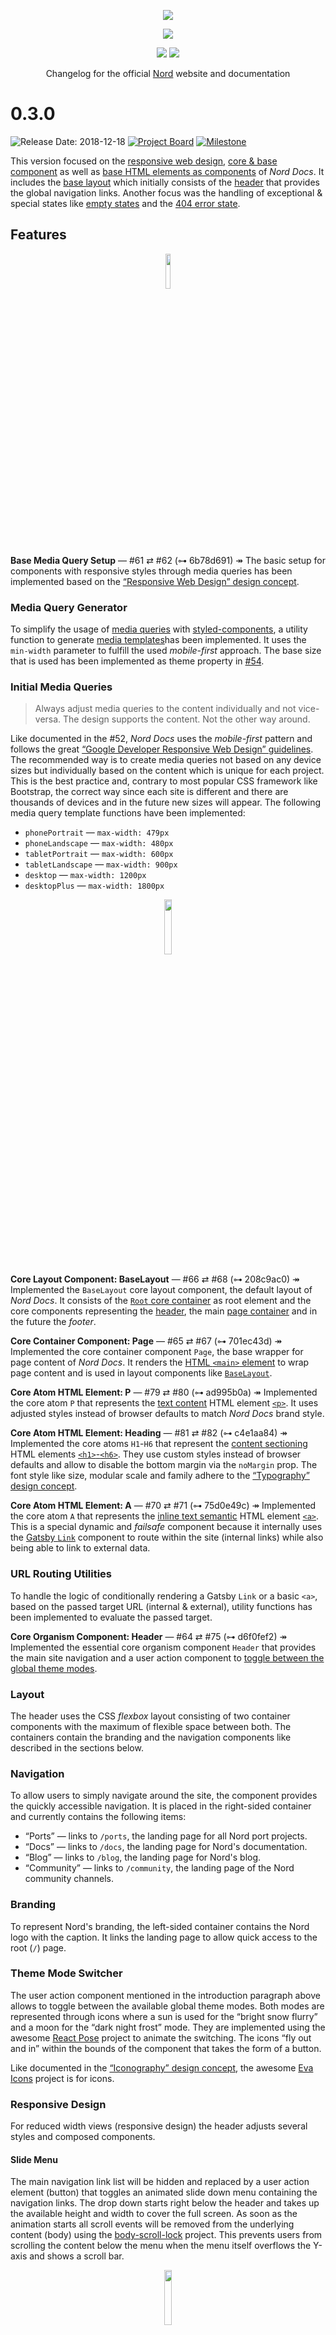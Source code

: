 <p align="center"><a href="https://develop.nordtheme.com"><img src="https://raw.githubusercontent.com/arcticicestudio/nord-docs/develop/assets/repository-hero.svg?sanitize=true"/></a></p>

<p align="center"><a href="https://github.com/arcticicestudio/nord-docs/releases/latest"><img src="https://img.shields.io/github/release/arcticicestudio/nord-docs.svg?style=flat-square&label=Release&logo=github&logoColor=eceff4&colorA=4c566a&colorB=88c0d0"/></a></p>

<p align="center"><a href="https://nordtheme.com"><img src="https://img.shields.io/badge/Deployment-production-88c0d0.svg?style=flat-square&logoColor=eceff4&colorA=4c566a&colorB=88c0d0&logo=netlify"/></a> <a href="https://develop.nordtheme.com"><img src="https://img.shields.io/badge/Deployment-development-88c0d0.svg?style=flat-square&logoColor=eceff4&colorA=4c566a&colorB=88c0d0&logo=netlify"/></a></p>

<p align="center">Changelog for the official <a href="https://github.com/arcticicestudio/nord" alt="Nord">Nord</a> website and documentation</p>

<!-- lint disable no-duplicate-headings -->

# 0.3.0

![Release Date: 2018-12-18](https://img.shields.io/badge/Release_Date-2018--12--18-88c0d0.svg?style=flat-square&colorA=4c566a) [![Project Board](https://img.shields.io/badge/Project_Board-0.3.0-88c0d0.svg?style=flat-square&colorA=4c566a&logo=github&logoColor=eceff4)](https://github.com/arcticicestudio/nord-docs/projects/5) [![Milestone](https://img.shields.io/badge/Milestone-0.3.0-88c0d0.svg?style=flat-square&colorA=4c566a&logo=github&logoColor=eceff4)](https://github.com/arcticicestudio/nord-docs/milestone/3)

This version focused on the [responsive web design][gh-52], [core & base component][gh-63] as well as [base HTML elements as components][gh-69] of _Nord Docs_. It includes the [base layout][gh-66] which initially consists of the [header][gh-64] that provides the global navigation links.
Another focus was the handling of exceptional & special states like [empty states][gh-78] and the [404 error state][gh-84].

## Features

<p align="center"><img src="https://user-images.githubusercontent.com/7836623/49325616-f1053900-f545-11e8-9725-0b8f5af8d1e2.png" width="12%" /></p>

**Base Media Query Setup** — #61 ⇄ #62 (⊶ 6b78d691)
↠ The basic setup for components with responsive styles through media queries has been implemented based on the [“Responsive Web Design” design concept][gh-52].

### Media Query Generator

To simplify the usage of [media queries][mdn-mq] with [styled-components][gh-51], a utility function to generate [media templates][stc-docs-mqt]has been implemented. It uses the `min-width` parameter to fulfill the used _mobile-first_ approach. The base size that is used has been implemented as theme property in [#54][gh-55-diff-r49].

### Initial Media Queries

> Always adjust media queries to the content individually and not vice-versa.
> The design supports the content. Not the other way around.

Like documented in the #52, _Nord Docs_ uses the _mobile-first_ pattern and follows the great [“Google Developer Responsive Web Design” guidelines][gdev-web-fund-rwd]. The recommended way is to create media queries not based on any device sizes but individually based on the content which is unique for each project. This is the best practice and, contrary to most popular CSS framework like Bootstrap, the correct way since each site is different and there are thousands of devices and in the future new sizes will appear.
The following media query template functions have been implemented:

- `phonePortrait` — `max-width: 479px`
- `phoneLandscape` — `max-width: 480px`
- `tabletPortrait` — `max-width: 600px`
- `tabletLandscape` — `max-width: 900px`
- `desktop` — `max-width: 1200px`
- `desktopPlus` — `max-width: 1800px`

<p align="center"><img src="https://user-images.githubusercontent.com/7836623/48676311-39475300-eb65-11e8-9654-16c24c1c9a94.png" width="15%"/></p>

**Core Layout Component: BaseLayout** — #66 ⇄ #68 (⊶ 208c9ac0)
↠ Implemented the `BaseLayout` core layout component, the default layout of _Nord Docs_. It consists of the [`Root` core container][gh-36] as root element and the core components representing the [header][gh-64], the main [page container][gh-65] and in the future the _footer_.

**Core Container Component: Page** — #65 ⇄ #67 (⊶ 701ec43d)
↠ Implemented the core container component `Page`, the base wrapper for page content of _Nord Docs_. It renders the [HTML `<main>` element][mdn-html-el-main] to wrap page content and is used in layout components like [`BaseLayout`][gh-66].

**Core Atom HTML Element: P** — #79 ⇄ #80 (⊶ ad995b0a)
↠ Implemented the core atom `P` that represents the [text content][mdn-html-el-tc] HTML element [`<p>`][mdn-html-el-p]. It uses adjusted styles instead of browser defaults to match _Nord Docs_ brand style.

**Core Atom HTML Element: Heading** — #81 ⇄ #82 (⊶ c4e1aa84)
↠ Implemented the core atoms `H1`-`H6` that represent the [content sectioning][mdn-html-el-cs] HTML elements [`<h1>`-`<h6>`][mdn-html-el-h]. They use custom styles instead of browser defaults and allow to disable the bottom margin via the `noMargin` prop. The font style like size, modular scale and family adhere to the [“Typography” design concept][gh-2].

**Core Atom HTML Element: A** — #70 ⇄ #71 (⊶ 75d0e49c)
↠ Implemented the core atom `A` that represents the [inline text semantic][mdn-html-el-inl-txt-sem] HTML element [`<a>`][mdn-html-el-a]. This is a special dynamic and _failsafe_ component because it internally uses the [Gatsby `Link`][gatsby-docs-link] component to route within the site (internal links) while also being able to link to external data.

### URL Routing Utilities

To handle the logic of conditionally rendering a Gatsby `Link` or a basic `<a>`, based on the passed target URL (internal & external), utility functions has been implemented to evaluate the passed target.

**Core Organism Component: Header** — #64 ⇄ #75 (⊶ d6f0fef2)
↠ Implemented the essential core organism component `Header` that provides the main site navigation and a user action component to [toggle between the global theme modes][gh-57].

### Layout

The header uses the CSS _flexbox_ layout consisting of two container components with the maximum of flexible space between both. The containers contain the branding and the navigation components like described in the sections below.

### Navigation

To allow users to simply navigate around the site, the component provides the quickly accessible navigation. It is placed in the right-sided container and currently contains the following items:

- “Ports” — links to `/ports`, the landing page for all Nord port projects.
- “Docs” — links to `/docs`, the landing page for Nord's documentation.
- “Blog” — links to `/blog`, the landing page for Nord's blog.
- “Community” — links to `/community`, the landing page of the Nord community channels.

### Branding

To represent Nord's branding, the left-sided container contains the Nord logo with the caption. It links the landing page to allow quick access to the root (`/`) page.

### Theme Mode Switcher

The user action component mentioned in the introduction paragraph above allows to toggle between the available global theme modes. Both modes are represented through icons where a sun is used for the “bright snow flurry” and a moon for the “dark night frost” mode. They are implemented using the awesome [React Pose][react-pose] project to animate the switching. The icons “fly out and in” within the bounds of the component that takes the form of a button.

Like documented in the [“Iconography” design concept][gh-74], the awesome [Eva Icons][eva-icons] project is for icons.

### Responsive Design

For reduced width views (responsive design) the header adjusts several styles and composed components.

#### Slide Menu

The main navigation link list will be hidden and replaced by a user action element (button) that toggles an animated slide down menu containing the navigation links. The drop down starts right below the header and takes up the available height and width to cover the full screen. As soon as the animation starts all scroll events will be removed from the underlying content (body) using the [body-scroll-lock][gh-bsl] project. This prevents users from scrolling the content below the menu when the menu itself overflows the Y-axis and shows a scroll bar.

<p align="center"><img src="https://user-images.githubusercontent.com/7836623/49829535-fc026980-fd8e-11e8-9cba-d5d6e8149c10.png" width="15%"/></p>

### Behavior

To allow quick access while also being inconspicuous, the component is _sticky_ at the top of the site, but collapses as soon as the user scrolls down and only switches back into expanded mode when at top of the site.
In expanded mode, the height of the header is larger and the caption of the logo is visible. As soon as switching into collapsed mode the height decreases and the logo caption fades out with a smooth transition animation.

To achieve the resizing animation based on the scroll position the [subscribe-ui-event][gh-sue] project is used to listen to scroll events. It provides throttling by default, only calls `document.body.scrollTop` and `window.innerWidth` once and uses `requestAnimationFrame` for a better performance.

**Empty State Component** — #78 ⇄ #83 (⊶ 2079c056)
↠ Implemented the `EmptyState` molecule component to represent an [empty state][md-com-es]. It consists an vector illustration, a headline and the corresponding subline.

<p align="center"><img src="https://user-images.githubusercontent.com/7836623/50157534-f696a900-02d1-11e9-9d04-80a813da9e6c.png" width="12%"/></p>

<p align="center"><img src="https://user-images.githubusercontent.com/7836623/50157551-0615f200-02d2-11e9-898f-611ebd20621e.png" width="12%"/></p>

There are initially 3 different illustrations available that can be selected through the `illustrationVariant` prop. The headline informs the user about the purpose of the illustration and the reason why it is currently shown while the subline can include additional information and helpful instructions.

The empty state component has been placed within a base HTML component that represents a [`<section>`][mdn-html-el-sec] with multiple base style variants and is now initially used by the new base page components for the [header navigation links][gh-64].

**404 Page Components** — #84 ⇄ #85 (⊶ a39649fa)
↠ Implemented the [404][wiki-404] page and illustration components to handle requested but non-existing routes and resources.

<p align="center"><img src="https://user-images.githubusercontent.com/7836623/50157486-d23acc80-02d1-11e9-9ed9-628174d012c9.png" width="15%"/></p>

It aligns with _Nord Docs_ brand and can use a humorous image and tagline that conveys the purpose of the screen, without appearing actionable.
Also see the [great Gatsby documentation about 404 pages][gatsby-docs-404] for more details.

<p align="center"><img src="https://user-images.githubusercontent.com/7836623/49604267-bceaa780-f98d-11e8-932a-05ee4b952a83.png" width="15%" /></p>

**SVGR Integration** — #72 ⇄ #73 (⊶ 39c13041)
↠ Integrated [SVGR][], a transformer for SVG into ready to use React components. It is part of [create-react-app][cra] and makes SVG integration into React projects easy.

All configurations are placed in the `svgr.config.js` file instead of passing them to the corresponding Gatsby plugin for the Webpack loader that is described in the section below.

### Webpack Loader

To directly import SVG's as React component the [@svgr/webpack][gh-svgr-wpl] package is used to simply integrate SVGR as Webpack plugin. It has been added through [gatsby-plugin-svgr][npm-gp-svgr] which adjusts the required Webpack configurations by adding the loader and removing the default `.svg` file loader/handler.

<p align="center"><img src="https://user-images.githubusercontent.com/7836623/48661206-c0fe6600-ea6e-11e8-8142-4c65c82b9927.png" /></p>
<p align="center"><img src="https://user-images.githubusercontent.com/7836623/48837384-7ab64900-ed85-11e8-829c-3fd6efe86c60.png" width="15%"/></p>

**Jest utilities for Styled Components** — #76 ⇄ #77 (⊶ 47010b8c)
↠ Integrated [jest-styled-components][gh-jsc], a set of utilities for testing [Styled Components][styled-components] with [Jest][] that improves the snapshot testing experience and provides a brand new matcher to make expectations on the style rules.
Instead of storing the generated class names in snapshots it allows to track the actual CSS rules and attributes for **better comparison what changed** and **if the change is even really related to the affected component**.

This is the officially [recommended library to use Jest with styled-components][stc-docs-tooling-jest].

```js
const Button = styled.button`
  color: red;
`;
```

```js
exports[`snapshot`] = `
<button
  className="sc-bdVaJa rOCEJ"
/>
`;
```

**Before**

```diff
- Snapshot
+ Received

 <button
-  className="sc-bdVaJa rOCEJ"
+  className="sc-bdVaJa hUzqNt"
 />
```

**After**

```diff
- Snapshot
+ Received

+.c0 {
+  color: green;
+}
+
 <button
-  className="sc-bdVaJa rOCEJ"
+  className="c0"
 />
```

The package has been added in the setup file defined in Jest's `setupTestFrameworkScriptFile` field (#39) to enable all included features.

### Custom Style Matcher

The [custom `toHaveStyleRule` matcher][gh-jsc-matcher] is useful to test if a given rule is applied to a component. It is added to the extended global `except` object when the main package file is being imported.

# 0.2.0

![Release Date: 2018-12-04](https://img.shields.io/badge/Release_Date-2018--12--04-88c0d0.svg?style=flat-square&colorA=4c566a) [![Project Board](https://img.shields.io/badge/Project_Board-0.2.0-88c0d0.svg?style=flat-square&colorA=4c566a&logo=github&logoColor=eceff4)](https://github.com/arcticicestudio/nord-docs/projects/4) [![Milestone](https://img.shields.io/badge/Milestone-0.2.0-88c0d0.svg?style=flat-square&colorA=4c566a&logo=github&logoColor=eceff4)](https://github.com/arcticicestudio/nord-docs/milestone/2)

This version focused on the [typography][gh-2], the [brand design & styling][gh-51] and _theme modes_ of _Nord Docs_. It includes the globally used [typefaces][gh-54], a React context [provider and consumer component for the available theme modes][gh-57] as well as some initial [global base styles][gh-59].

## Features

<p align="center"><img src="https://user-images.githubusercontent.com/7836623/48346100-5e762600-e67a-11e8-8f9d-86a633c69043.png" width="60%" /></p>

**Typefaces** — #54 ⇄ #55 (⊶ 81a5b238)
↠ Integrated globally available open source typefaces like documented in the [“Typograhpy” design concept][gh-2] and implemented the `typography` module to define style properties and configurations. The font size and units are based on the used [modular scale][modularscale-majorsecond] documented in #2.

[Rubik][gf-rubik] — the main stylistic and visualization sans-serif font installed through through the [typeface-rubik][npm-typeface-rubik] package.

<p align="center"><img src="https://user-images.githubusercontent.com/7836623/49332499-28a7cb80-f5ae-11e8-976f-8dc2bbabaf94.png" width="60%"/></p>

[Inter UI][inter-ui] — the sans-serif font for documentations as well as technical and factual content. It is installed through the [inter-ui][npm-inter-ui] package. Note that the font is currently not available through [Google Fonts][gf] yet, but might be added in the future very soon due to its large popularity and perfect implementation.

<p align="center"><img src="https://user-images.githubusercontent.com/7836623/49332633-e9c74500-f5b0-11e8-9690-2f473df739ba.png" width="60%"/></p>

<p align="center"><img src="https://user-images.githubusercontent.com/7836623/49332647-298e2c80-f5b1-11e8-8ba1-bbcc0f72c50d.png" width="60%"/> <img src="hhttps://user-images.githubusercontent.com/7836623/49332648-298e2c80-f5b1-11e8-8c75-29cf754d481e.png" width="60%"/> <img src="https://user-images.githubusercontent.com/7836623/49332649-298e2c80-f5b1-11e8-9fc8-a880fa0c78e1.png" width="60%"/></p>

[Source Code Pro][gf-source-code-pro] — the main monospace font for all code elements installed through the [typeface-source-code-pro][npm-typeface-source-code-pro] package.

<p align="center"><img src="https://user-images.githubusercontent.com/7836623/49332718-93f39c80-f5b2-11e8-8be6-13755cb333eb.png" width="40%"/></p>

<p align="center"><img src="https://user-images.githubusercontent.com/7836623/49332737-ce5d3980-f5b2-11e8-95bb-5b32855f8322.png" width="60%"/></p>

**Base Style & Theme Setup** — #53 ⇄ #56 (⊶ 85498ca0)
↠ Implemented the basic style & theme setup like documented in the [“Brand Design & Styling” design concept][gh-51] using the CSS-in-JS library [styled-components][] for component representations. To use uniform global theme definitions and to simplify CSS styling, the [styled-theming][gh-styled-theming] and [polished][] libraries are also integrated next to some useful and required specific Babel & Gatsby plugins.

##### Default Browser Style Normalization

Integrated the great project [modern-normalize][gh-modern-normalize] that normalizes the default styles of browsers for a consistent appearance across different modern browsers. For the best usage with _styled-components_ the [npm-styled-modern-normalize][npm-styled-modern-normalize] project is used. It exports the styles via the `css` API and has been added to the created global styles component mentioned below.

##### CSS Tools

To simplify the CSS styling, the [polished][] package is used that provides a lightweight toolset for writing styles in JavaScript (CSS-in-JS).

##### CSS Base Styles

Global and normalization CSS styles have been implemented using _styled-components_ `css` API. They extend _modern-normalize_ and define, next to the browser normalization, styles of the available global themes like documented in the sections below.

In order to use fonts in _Nord Docs_ style & themes (implemented in #54) the basic properties and values have been added and integrated into this CSS base styles.

<p align="center"><img src="https://user-images.githubusercontent.com/7836623/48661206-c0fe6600-ea6e-11e8-8142-4c65c82b9927.png" /></p>

##### Global Styles

To inject global styles, _styled-components_ v4 [`createGlobalStyle`][stc-docs-api-cgs] API is used to create a `<GlobalStyle>` component to inject various styles globally.

##### Global Themes

To [provide the global theme][stc-docs-theming], the [`ThemeProvider`][stc-docs-api-thp] component has been added to the _Nord Docs_ [`Root` core container component][gh-36]. The global theme is now passed to the provider.

##### Simplified Theme Usage

To simplify the usage of _styled-theming's_ [`theme()`][gh-stth-api-th] and `theme.variants()` API functions, two utility functions have been implemented:

- `themeMode(modeStyles : object)` — Shorthand function for the `theme` API to define styles based on the global theme mode(s).
- `themedModeVariant(modeStyles : object, variantPropName : string)` — Shorthand function for the `theme.variants` API to define variant styles based on the global theme mode(s).

##### Available Themes

Initially _Nord Docs_ will be build with the “bright snow flurry” and “dark night frost” _theme modes_. The names have been implemented as constants with values `BRIGHT_SNOW_FLURRY` and `DARK_NIGHT_FROST` that are used with the utility functions mentioned above to define the styles of a component for each available global theme.

##### Plugins

[_styled-components_ great Babel plugin][stc-docs-tool-babel] adds support for server-side rendering, minification of styles, and a nicer debugging experience. It has been integrated via the [corresponding Gatsby's plugin][npm-gatsby-plugin-styled-components].

##### Nord Colors

Since the main [JavaScript implementation of Nord][gh-nord-36] is currently not completed and released yet, the colors and palettes have been provided "manually" via the `nord` and `palettes` modules. As soon as the implementation has been done they will be replaced through imports from the official package.

##### Motion

Some basic configurations for motion related styles like animations have been implemented, inspired by [Material Designs][md] great documentation and guide about [motion speed][md-motion-speed]. This includes values for speed like transition durations for the global theme modes. It'll be used to set the CSS transition for the base background and font color within the `globals` CSS style module.

<p align="center"><img src="https://user-images.githubusercontent.com/7836623/49328407-a4832300-f570-11e8-8613-21c78267b558.png" width="20%" /></p>

**Theme Mode Context** — #57 ⇄ #58 (⊶ 86edb920)
↠ Implemented a [`React.Context` provider and consumer][react-docs-context] for the global theme modes. It provides the name of the currently active theme and a function to toggle through available themes.

##### Context Provider & Consumer

Both the context consumer and provider components have been implemented in the [`Root` core container component][gh-36]. The consumer is exported and can then be imported in any component to consume the provided values.

The `Root` component has beene changed from a SFC to a class component to store the currently active state and handle the theme mode toggle logic through a function. It migrated the currently used simple [styled-component theme][stc-docs-theming] (provided through the `<ThemeProvider` component) to the [styled-theming theme][gh-styled-theming] that provides the initially implemented theme (#53).

##### Session Storage

To persist the current active theme mode when changing the route (which unmounts the `Root` component and therefore resets the state), the value is written to the browser's [session storage][mdn-ss]. The storage type has been preferred over the [local storage][mdn-ls] since this would persist the active theme mode even when the user closes the tab, but the desired behavior is to optimize the site for the “bright snow flurry” aura theme mode that is set as default theme.

To simplify the read- and write handling as well as prevent possible errors due to wrong storage keys, two utility functions have also been implemented:

- `readSessionCache(key : string)` — Reads the value of the given key from the session storage (if available).
- `writeSessionCache(key : string, value : any)` — Writes the given key-value pair to the session storage (if available).

**Theme Global Base Styles** — #59 ⇄ #60 (⊶ 2c545da1)
↠ Implemented some basic theme styles like font and background colors. They are initially used in the global theme styles implemented in #53. This includes a transition for both attributes (`background-color` and `color`) to ensure a smooth theme mode transition.

# 0.1.0

![Release Date: 2018-11-29](https://img.shields.io/badge/Release_Date-2018--11--29-88c0d0.svg?style=flat-square&colorA=4c566a) [![Project Board](https://img.shields.io/badge/Project_Board-0.1.0-88c0d0.svg?style=flat-square&colorA=4c566a&logo=github&logoColor=eceff4)](https://github.com/arcticicestudio/nord-docs/projects/3) [![Milestone](https://img.shields.io/badge/Milestone-0.1.0-88c0d0.svg?style=flat-square&colorA=4c566a&logo=github&logoColor=eceff4)](https://github.com/arcticicestudio/nord-docs/milestone/1)

This is the initial release version of _Nord Docs_.
It represents the basic project setup, structure and development workflow with an deployable state. There are many initial implementations and configurations for the documented design concepts. They are covered in the following sections of this version changelog to introduce used technologies and explain why several decisions have been made.

To get an overview of the general project plan, read the [“Design Concept & Initial Launch Plan”][gh-1] documentation which describes the project's justification, it's goals, the architecture, the tech stack and the “UI Design & Branding“ concept.

## Features

### Basic Project Setup

<p align="center"><img src="https://upload.wikimedia.org/wikipedia/commons/d/db/Npm-logo.svg?sanitize=true" width="100" /></p>

**NPM configuration file** — #4 (⊶ f4df27cb)
↠ Added the [NPM `.npmrc` file][npm-docs-rc] to ensure specific configurations are set project-wide for all core team members and contributors. This includes the usage of the [lockfile][npm-docs-lock] and exact (dev)dependency package versions.

<p align="center"><img src="https://upload.wikimedia.org/wikipedia/commons/e/e0/Git-logo.svg" width="100" /></p>

**Git mail mapping** — #9 (⊶ e5629109)
↠ Added a Git [mailmap][git-docs-mailmap] file to link to in documentations and allow contributors to send mails regarding security issues. This prevents unnecessary overhead of updating all documents when new core team and members and contributors are added and additionally adds the main functionality of the file: Mapping commits when someone uses a different email address.

<p align="center"><img src="https://editorconfig.org/logo.png" width="100" /></p>

**EditorConfig** — #11 (⊶ 4fa30ce4)
↠ Added the [EditorConfig][] file to define and maintain consistent coding styles between different editors and IDEs.

<p align="center"><img src="https://user-images.githubusercontent.com/7836623/49230107-35ca8c00-f3ef-11e8-9e83-6f4e5f1fcbfe.png" width="100" /></p>

**GitHub code owners** — #7 (⊶ 05ded0c2)
↠ Adapted to GitHub's [code owners][gh-blog-intro-code-owners] feature to define matching pattern for project paths to automatically add all required reviewers of the core team and contributors to new PRs. Read the [GitHub Help article][gh-help-code-owners] for more details.

![](https://user-images.githubusercontent.com/2513/27803645-87c9a9c8-5ff8-11e7-91d7-2fa0718e6871.png)

![](https://user-images.githubusercontent.com/2513/27803663-a4bb073e-5ff8-11e7-9c45-2c3cbdc999cd.png)

![](https://user-images.githubusercontent.com/2513/27803610-544ba222-5ff8-11e7-9313-e4062315fb0c.png)

<p align="center"><img src="https://opensource.guide/assets/images/illos/beginners.svg?sanitize=true" width="200" /></p>

**GitHub Open Source community standards** — #8 ⇄ #12 (⊶ 262f731e)
↠ Inspired _Nord Docs_ project philosophy using GitHub's features for [recommended community standards][gh-blog-intro-comm-tools]. It adheres to the great [Open Source Guides][ossg] and adapted to the recommendations to complete the projects [community profile][gh-community-profile].

<p align="center"><img src="https://opensource.guide/assets/images/illos/coc.svg?sanitize=true" width="200" /></p>

To facilitate a healthy and constructive community behavior, _Nord Docs_ also introduced and enforces a [code of conduct][gh-help-coc].
Read the [GitHub Help article][gh-help-coc] for more details about the provided integrations.

The added [contribution guidelines][gh-blog-intro-contrib-gl] help to build a community that [encourages people to use, contribute to][ossg-contrib], and evangelize the project.

<p align="center"><img src="https://opensource.guide/assets/images/illos/contribute.svg?sanitize=true" width="200" /></p>

It includes sections about

- how to get started
- bug reports
- enhancement suggestions
- pull requests
- style guides
  - [JavaScript Style Guide][gh-styleguide-js]
  - [Markdown Style Guide][gh-styleguide-md]
  - [Git Style Guide][gh-styleguide-git]
- credits

Read the [GitHub introduction blog post][gh-blog-intro-contrib-gl] and the [GitHub Help article][gh-help-contrib-gl] for more details about the provided integrations.

**GitHub issue and pull request templates** — #10 ⇄ #13 (⊶ c3c7b8af)
↠ Integrated GitHub's feature to define [multiple issue templates][gh-blog-multi-issue-templ] while the [initial template file][gh-blog-intro-issue-templ] is used as a fallback/generic template to link to the specific ones.

<p align="center"><img src="https://user-images.githubusercontent.com/7321362/35420642-8e5271e2-01f3-11e8-8109-0d21ddb89011.png" width="80%" /></p>

<p align="center"><img src="https://blog.github.com/assets/img/2018-04-30-issue-templates/new-issue-page-with-multiple-templates.png" width="80%" /></p>

Read the [GitHub Help article][gh-help-issue-templ] for more details about issue and pull request templates. Also check out how to manually create [issue templates][gh-help-pr-templ], a [pull request template][gh-help-issue-templ-repo]. and the guide on [how to create the (deprecated) fallback/generic issue template][gh-help-issue-templ-depr].

<p align="center"><img src="https://raw.githubusercontent.com/remarkjs/remark-lint/02295bc/logo.svg?sanitize=true" width="100" /></p>

**Introducing _remark-lint_** — #14 ⇄ #19 (⊶ 1d2959ca)
↠ Integrated [remark-lint][gh-remark-lint], a linter built on [remark][], the powerful Markdown processor powered by plugins such as remark-lint.
It is used through [remark-cli][npm-remark-cli] with [remark-preset-lint-arcticicestudio][gh-remark-preset-lint-arcticicestudio], the custom preset that implements the [Arctic ice Studio Markdown Style Guide][styleguide-markdown].

To lint all Markdown sources within the project the `lint:md` NPM script has been added which will be picked up by the main `lint` script.

<p align="center"><img src="https://user-images.githubusercontent.com/7836623/48658871-4707b600-ea49-11e8-8a08-39e1a318c442.png" width="400" /></p>

**Introducing _ESLint_** — #15 ⇄ #20 (⊶ d4bd7833)
↠ Integrated [ESLint][], the pluggable and de-facto standard linting utility for JavaScript using the configuration preset [eslint-config-arcticicestudio][gh-eslint-config-arcticicestudio] which implements the [Arctic Ice Studio JavaScript Style][styleguide-javascript].
Read #15 for more details about the configuration and setup as well as included plugins.

To lint all JavaScript sources within the project the `lint:js` NPM script has been added which will be picked up by the main `lint` script. The second script `format:js` allows to make use of ESLint's great [auto-fixing][eslint-docs-auto-fix] feature.

<p align="center"><img src="https://user-images.githubusercontent.com/7836623/48644231-4556d780-e9e2-11e8-862e-e8ce630fd0ba.png" width="100" /></p>

**Introducing _Prettier_** — #16 ⇄ #21 (⊶ 39af1daf)
↠ Integrated [Prettier][], the opinionated code formatter with support for many languages and integrations with most editors. It ensures that all outputted code conforms to a consistent style and provides the best and recommended style configurations of-out-the-box™.
Read #16 for more details about the configuration and setup as well as included plugins.

To format all compatible sources within the project the `format:pretty` NPM script has been added which will be picked up by the main `format` script.

<p align="center"><img src="https://user-images.githubusercontent.com/7836623/48658851-01e38400-ea49-11e8-911e-d859eefe6dd5.png" width="100" /></p>

**Introducing _lint-staged_** — #17 ⇄ #22 (⊶ 6ab10911)
↠ Integrated [lint-staged][gh-lint-staged] to run linters against staged Git files and prevent adding code that violates any style guide into the code base.

Read #17 for more details about the configuration and setup.

<p align="center"><img src="https://user-images.githubusercontent.com/7836623/48658801-30ad2a80-ea48-11e8-9323-16bb0b25002b.png" width="100" /></p>

**Introducing _Husky_** — #18 ⇄ #23 (⊶ 16e90c34)
↠ Integrated [Husky][gh-husky], the tool that make Git hooks easy and can prevent bad Git commits, pushes and more _woof_!

Read #18 for more details about the configuration and setup.

**Project repository README** — #49 (⊶ f8561505)
↠ Wrote the project's repository README that initially contains the hero and various badges provided by the great [shields.io][] project. Further documentations about the design concept, architecture and technologies as well as guides for contributions to develop, run and maintain the project will be documented within the docs itself. Minimal instructions might be added later on within a “Getting Started” / “Quick Start” section.

<p align="center"><img src="https://user-images.githubusercontent.com/7836623/48669288-c5c02a00-eb01-11e8-8dc9-00142b4abce1.png" width="200" /></p>

### Design Concept: JAMstack

The following sections include details about implemented requirements for the three key criteria of the [“JAMstack” design concept][gh-24].

<p align="center"><img src="https://user-images.githubusercontent.com/74381/34074079-93ac0420-e25c-11e7-9c0a-642986b2aa58.png" width="200"/></p>

The [“Gatsby” design concept][gh-25] defines process steps and aspects for the static site generator that is used to build _Nord Docs_ like the Gatsby core configuration, Gatsby API implementations, required Gatsby plugins, custom configurations for [Babel][] and [Webpack][] and many more.

**Gatsby initial configuration** — #27 ⇄ #28 (⊶ 3cda2621)
↠ Initially implemented the [core configuration of Gatsby][gatsby-docs-config] through the `gatsby-config.js` file. It defines project-wide site metadata that can be used through the GraphQL API and configures all used plugins.

Read #27 for more details about the configuration and setup as well as included plugins. There have also been some tickets for bug fixe

<p align="center"><img src="https://user-images.githubusercontent.com/7836623/48694124-c3ca9980-ebdb-11e8-9cc3-1379d9ed4a20.png" width="100"/></p>

**Babel configuration** — #29 ⇄ #30 (⊶ b288befb)
↠ Implemented the configuration for [Babel][] even when Gatsby comes with an already optimized setup to create SSR “static” websites and apps, but there are also use cases that require to modify and extend this configuration to e.g. add a new Babel [plugin for the latest syntax feature/proposal][babel-docs-plug] support.

Read #29 for more details about the configuration and setup as well as included plugins.

<p align="center"><img src="https://user-images.githubusercontent.com/7836623/48711809-761a5500-ec0c-11e8-8ba7-dc4acbd5d64c.png" width="100"/></p>

**Webpack configuration** — #31 ⇄ #32 (⊶ 7734d052)
↠ Implemented the configuration for [Webpack][] to add useful production bundle plugins and development workflow optimizations by using Gatsby's [Node API][gatsby-docs-api-node].

Read #31 for more details about the configuration and setup as well as included plugins.

<p align="center"><img src="https://user-images.githubusercontent.com/7836623/48669377-c0fc7580-eb03-11e8-82e8-4853fb0ed52c.png" width="100" /></p>

**Introduce React** — #33 (⊶ 24aecae9)
↠ Initially added [React's][react] currently latest stable [version 16.6.3][npm-react-v16.6.3]. Since Gatsby v2, [React][npm-react] and [React DOM][npm-react-dom] are a peer dependencies which allows users to freely choose the version they'd like to use.

**Introduce React “prop-types”** — #35 (⊶ 4fe54731)
↠ To support type validation and checking, _Nord Docs_ initially uses [React prop types][react-docs-typecheck-pt] through the [prop-types][npm-prop-types] package. This technique is sufficient for the beginning of the project and might be revised and refactored later on by migrating to [TypeScript][] or integrating [Flow][].

<p align="center"><img src="https://user-images.githubusercontent.com/7836623/48676311-39475300-eb65-11e8-9654-16c24c1c9a94.png" width="100"/></p>

### Design Concept: Component & Project Structure

The following sections include details about implemented requirements for the [“Component & Project Structure” design concept][gh-26].

**Implemented the `Root` core container component (data provider)** — #36 ⇄ #37 (⊶ 0465f375)
↠ The `Root` core container is the first and one of the important main data provider React components of this project. It represents the base element and entry point that wraps the all custom application components and serves as a data provider later on. Some of the tasks in the future will be to

- provide context _props_ and functions for the global [styled-components][] theme through the [`ThemeProvider`][stc-docs-thprov] component
- inject global styles through _styled-components_ [`createglobalstyle`][stc-docs-globstyle] function including typography (#2) related data like application-wide used fonts
- possibly data stores for state management libraries like [MobX][]

This initial implementation only renders a `React.Fragment`.

<p align="center"><img src="https://user-images.githubusercontent.com/7836623/48822935-24ceaa80-ed5f-11e8-8328-eec53dfc68f9.png" width="100"/></p>

### Design Concept: Testing

The following sections include details about implemented requirements for the [“Testing” design concept][gh-38].

**Set up the basic testing setup** — #39 ⇄ #42 (⊶ 7a4d356c)
↠ To start writing tests the basic testing environment has been set up. This includes the [Gatsby specific configurations][gatsby-docs-testing], the base setup for [Jest][] as well as the fantastic [react-testing-library][gh-rtl] and [just-dom's custom matchers][gh-jest-dom-matcher].

Read #39 for more details about the configuration and setup as well as included plugins.

<p align="center"><img src="https://user-images.githubusercontent.com/7836623/48966346-26eb7000-efd0-11e8-818b-80035dd538ca.png" width="100"/></p>

### Design Concept: Continuous Integration & Testing

The following sections include details about implemented requirements of the workflow for the [“Continuous Integration & Testing” design concept][gh-43].

**Basic continuous integration & testing setup** — #44 ⇄ #45 (⊶ 2d0000e3)
↠ To ensure a great project quality, the stable and proven continuous integration & testing providers [Circle CI][circleci] and [Codecov][] have been set up to automate the CI process pipelines and provide code coverage reports.

Read #44 for more details about the configuration and setup as well as available automated pipelines.

<p align="center"><img src="https://user-images.githubusercontent.com/7836623/48661237-35d1a000-ea6f-11e8-8e16-f48948969be6.png" width="100" /></p>

### Design Concept: Hosting & Continuous Deployment

The following sections include details about implemented requirements of the workflow for the [“Hosting & Continuous Deployment” design concept][gh-46].

**Basic [Netlify][] configuration** — #48 (⊶ f03dc824)
↠ Implemented [Netlify's configuration file][netlify-docs-toml-ref] to define the `command` and `publish` path for production builds.

Read #48 and the design concept for more details about the configuration and setup as well as automated deployment pipelines.

## Bug Fixes

**Added missing “React Helmet” dependency** — #34 (⊶ b63bab36)
↠ Implemented the configuration for [Babel][] even when Gatsby comes with an already optimized setup to create SSR “static” websites and apps, but there are also use cases that require to modify and extend this configuration to e.g. add a new Babel [plugin for the latest syntax feature/proposal][babel-docs-plug] support.

During the initial implementation of Gatsby (#27) the [gatsby-plugin-react-helmet][npm-gatsby-plugin-react-helmet] has been added, but the required [react-helmet][npm-react-helmet] main package was accidentally forgotten to be added too.

**Fix invalid Webpack resolve alias for `pages`** — #40 (⊶ d2e72e39)
↠ Fixed the [Webpack resolve alias][webpack-docs-resv-alias] `pages` for Gatsby pages that was configured to the invalid `src/components/pages` path instead of the correct `src/pages` path.

**Fixed overridden ESLint `import/no-extraneous-dependencies` rule** — #41 (⊶ 7eccff4b)
↠ The [import/no-extraneous-dependencies][eslint-r-import/no-extraneous-dependencies] rule allows to define a array of glob pattern that are allowed to define import `devDependencies`. In #15 the rule was overridden to include the project specific path `**/.gatsby/**` which whitelists all Gatsby specific scripts. Unfortunately this removed all glob pattern defined in the used [eslint-config-arcticicestudio][npm-eslint-config-arcticicestudio] (rule is defined in the `-base` package) resulting in errors in other projects paths like tests.
It has been fixed by importing the paths defined in the preset from the [eslint-config-arcticicestudio-base][npm-eslint-config-arcticicestudio-base] package and merge it with the additional `**/.gatsby/**` path.

## Tasks

<p align="center"><img src="https://upload.wikimedia.org/wikipedia/commons/d/db/Npm-logo.svg?sanitize=true" width="100" /></p>

**NPM package initialization** — #3 (⊶ ff99b861)
↠ Initialized the [NPM `package.json` file][npm-docs-pkg] that contains the project's metadata and dependency definitions.

**Dependency update including security incident** — #47 (⊶ 43204f06)
↠ Performed the first regular batch update for outdated dependencies that includes an important update since it for the hijacked package [event-stream][npm-event-stream] that [includes malicious code which has been revealed yesterday][snyk-blog-malicious-event-stream]. _Nord Docs_ was affected passively because the package was a traverse dependency of the used package [npm-run-all][npm-npm-run-all]. The maintainer has reacted quickly and released the fix version [4.1.5][gh-npm-run-all-rln-4.1.5].

Note that packages marked with an double exclamation mark `‼` have been affected by the security incident!

###### Production Dependencies

- gatsby `2.0.50` ➔ `2.0.55`
- gatsby-source-filesystem `2.0.8` ➔ `2.0.9`

###### Development Dependencies

- husky `1.1.4` ➔ `1.2.0`
- lint-staged `8.0.5` ➔ `8.1.0`
- ‼ npm-run-all `4.1.3` ➔ `4.1.50`

<p align="center"><img src="https://opensource.org/files/osi_symbol.png" width="100" /></p>

**MIT license** — #5 (⊶ a6b4e4e1)
↠ Added the `LICENSE.md` file for the [MIT license][mit-lic].

<p align="center"><img src="https://upload.wikimedia.org/wikipedia/commons/e/e0/Git-logo.svg" width="100" /></p>

**Git ignore and attribute pattern** — #6 (⊶ 6b265454)
↠ Added the [`.gitattributes`][git-docs-gitattributes] and [`.gitignore`][git-docs-gitignore] configuration files to define the pattern.

**Using `binary` Git attribute for “Adobe Illustrator” artwork project files** — #50 (⊶ f524be00)
↠ [“Adobe Illustrator“][wikip-ai] `.ai` artwork project files have been changed to be handled with the `binary` Git attribute instead of “normal” plain text to prevent encoding problems and noisy diff views.

---

<!--
+------------------+
+ Symbol Reference +
+------------------+
↠ (U+21A0): Start of a log section description
— (U+2014): Separator between a log section title and the metadata
⇄ (U+21C4): Separator between a issue ID and pull request ID in a log metadata
⊶ (U+22B6): Icon prefix for the short commit SHA checksum in a log metadata
-->

<!-- lint disable final-definition -->

<!-- Base Links -->

[babel]: https://babeljs.io
[babel-docs-plug]: https://babeljs.io/docs/en/plugins
[circleci]: https://circleci.com
[codecov]: https://codecov.io
[cra]: https://facebook.github.io/create-react-app
[editorconfig]: https://editorconfig.org
[eslint]: https://eslint.org
[eslint-docs-auto-fix]: https://eslint.org/docs/user-guide/command-line-interface#fixing-problems
[eslint-r-import/no-extraneous-dependencies]: https://github.com/benmosher/eslint-plugin-import/blob/master/docs/rules/no-extraneous-dependencies.md
[eva-icons]: https://akveo.github.io/eva-icons
[flow]: https://flow.org
[gatsby-docs-404]: https://www.gatsbyjs.org/docs/add-404-page
[gatsby-docs-api-node]: https://www.gatsbyjs.org/docs/node-apis
[gatsby-docs-config]: https://gatsbyjs.org/docs/gatsby-config
[gatsby-docs-link]: https://www.gatsbyjs.org/docs/gatsby-link
[gatsby-docs-testing]: https://www.gatsbyjs.org/docs/testing
[gdev-web-fund-rwd]: https://developers.google.com/web/fundamentals/design-and-ux/responsive
[gf-rubik]: https://fonts.google.com/specimen/Rubik
[gf-source-code-pro]: https://fonts.google.com/specimen/Source+Code+Pro
[gh-1]: https://github.com/arcticicestudio/nord-docs/issues/1
[gh-2]: https://github.com/arcticicestudio/nord-docs/issues/2
[gh-24]: https://github.com/arcticicestudio/nord-docs/issues/24
[gh-25]: https://github.com/arcticicestudio/nord-docs/issues/25
[gh-26]: https://github.com/arcticicestudio/nord-docs/issues/26
[gh-36]: https://github.com/arcticicestudio/nord-docs/issues/36
[gh-38]: https://github.com/arcticicestudio/nord-docs/issues/38
[gh-43]: https://github.com/arcticicestudio/nord-docs/issues/43
[gh-46]: https://github.com/arcticicestudio/nord-docs/issues/46
[gh-51]: https://github.com/arcticicestudio/nord-docs/issues/51
[gh-52]: https://github.com/arcticicestudio/nord-docs/issues/52
[gh-54]: https://github.com/arcticicestudio/nord-docs/issues/54
[gh-57]: https://github.com/arcticicestudio/nord-docs/issues/57
[gh-59]: https://github.com/arcticicestudio/nord-docs/issues/59
[gh-63]: https://github.com/arcticicestudio/nord-docs/issues/63
[gh-64]: https://github.com/arcticicestudio/nord-docs/issues/64
[gh-65]: https://github.com/arcticicestudio/nord-docs/issues/65
[gh-66]: https://github.com/arcticicestudio/nord-docs/issues/66
[gh-69]: https://github.com/arcticicestudio/nord-docs/issues/69
[gh-74]: https://github.com/arcticicestudio/nord-docs/issues/74
[gh-78]: https://github.com/arcticicestudio/nord-docs/issues/78
[gh-84]: https://github.com/arcticicestudio/nord-docs/issues/84
[gh-bsl]: https://github.com/willmcpo/body-scroll-lock
[gh-community-profile]: https://github.com/arcticicestudio/nord-docs/community
[gh-eslint-config-arcticicestudio]: https://github.com/arcticicestudio/eslint-config-arcticicestudio
[gh-help-coc]: https://help.github.com/articles/adding-a-code-of-conduct-to-your-project
[gh-help-code-owners]: https://help.github.com/articles/about-codeowners
[gh-help-contrib-gl]: https://help.github.com/articles/setting-guidelines-for-repository-contributors
[gh-help-issue-templ]: https://help.github.com/articles/about-issue-and-pull-request-templates
[gh-help-issue-templ-depr]: https://help.github.com/articles/manually-creating-a-single-issue-template-for-your-repository
[gh-help-issue-templ-repo]: https://help.github.com/articles/creating-issue-templates-for-your-repository
[gh-help-pr-templ]: https://help.github.com/articles/creating-a-pull-request-template-for-your-repository
[gh-husky]: https://github.com/typicode/husky
[gh-jest-dom-matcher]: https://github.com/gnapse/jest-dom#custom-matchers
[gh-jsc]: https://github.com/styled-components/jest-styled-components
[gh-lint-staged]: https://github.com/okonet/lint-staged
[gh-remark-lint]: https://github.com/remarkjs/remark-lint
[gh-remark-preset-lint-arcticicestudio]: https://github.com/arcticicestudio/remark-preset-lint-arcticicestudio
[gh-rtl]: https://github.com/kentcdodds/react-testing-library
[gh-styleguide-git]: https://github.com/arcticicestudio/styleguide-git
[gh-styleguide-js]: https://github.com/arcticicestudio/styleguide-javascript
[gh-styleguide-md]: https://github.com/arcticicestudio/styleguide-markdown
[gh-sue]: https://github.com/yahoo/subscribe-ui-event
[git-docs-gitattributes]: https://git-scm.com/docs/gitattributes
[git-docs-gitignore]: https://git-scm.com/docs/gitignore
[git-docs-mailmap]: https://git-scm.com/docs/git-shortlog#_mapping_authors
[inter-ui]: https://rsms.me/inter
[jest]: https://jestjs.io
[md]: https://material.io
[md-com-es]: https://material.io/design/communication/empty-states.html
[md-motion-speed]: https://material.io/design/motion/speed.html
[mdn-html-el-a]: https://developer.mozilla.org/en-US/docs/Web/HTML/Element/a
[mdn-html-el-cs]: https://developer.mozilla.org/en-US/docs/Web/HTML/Element#Content_sectioning
[mdn-html-el-h]: https://developer.mozilla.org/en-US/docs/Web/HTML/Element/Heading_Elements
[mdn-html-el-inl-txt-sem]: https://developer.mozilla.org/en-US/docs/Web/HTML/Element#Inline_text_semantics
[mdn-html-el-main]: https://developer.mozilla.org/en-US/docs/Web/HTML/Element/main
[mdn-html-el-p]: https://developer.mozilla.org/en-US/docs/Web/HTML/Element/p
[mdn-html-el-sec]: https://developer.mozilla.org/en-US/docs/Web/HTML/Element/section
[mdn-html-el-tc]: https://developer.mozilla.org/en-US/docs/Web/HTML/Element#Text_content
[mdn-ls]: https://developer.mozilla.org/en-US/docs/Web/API/Window/localStorage
[mdn-mq]: https://developer.mozilla.org/de/docs/Web/CSS/Media_Queries/Using_media_queries
[mdn-ss]: https://developer.mozilla.org/en-US/docs/Web/API/Window/sessionStorage
[mit-lic]: https://opensource.org/licenses/MIT
[mobx]: https://mobx.js.org
[netlify]: https://www.netlify.com
[netlify-docs-toml-ref]: https://www.netlify.com/docs/netlify-toml-reference
[npm-docs-lock]: https://docs.npmjs.com/files/package-locks
[npm-docs-pkg]: https://docs.npmjs.com/files/package.json
[npm-docs-rc]: https://docs.npmjs.com/files/npmrc
[npm-eslint-config-arcticicestudio]: https://www.npmjs.com/package/eslint-config-arcticicestudio
[npm-eslint-config-arcticicestudio-base]: https://www.npmjs.com/package/eslint-config-arcticicestudio-base
[npm-gatsby-plugin-react-helmet]: https://www.npmjs.com/package/gatsby-plugin-react-helmet
[npm-npm-run-all]: https://www.npmjs.com/package/npm-run-all
[npm-prop-types]: https://www.npmjs.com/package/prop-types
[npm-react-helmet]: https://www.npmjs.com/package/react-helmet
[npm-react]: https://www.npmjs.com/package/react
[npm-react-dom]: https://www.npmjs.com/package/react-dom
[npm-remark-cli]: https://www.npmjs.com/package/remark-cli
[ossg]: https://opensource.guide
[ossg-contrib]: https://opensource.guide/how-to-contribute
[polished]: https://polished.js.org
[prettier]: https://prettier.io
[react]: https://reactjs.org
[react-docs-context]: https://reactjs.org/docs/context.html
[react-docs-typecheck-pt]: https://reactjs.org/docs/typechecking-with-proptypes.html
[react-pose]: https://popmotion.io/pose
[remark]: https://remark.js.org
[stc-docs-globstyle]: https://www.styled-components.com/docs/api#createglobalstyle
[stc-docs-mqt]: https://www.styled-components.com/docs/advanced#media-templates
[stc-docs-thprov]: https://www.styled-components.com/docs/api#themeprovider
[stc-docs-tooling-jest]: https://www.styled-components.com/docs/tooling#jest-integration
[styled-components]: https://styled-components.com
[styleguide-javascript]: https://arcticicestudio.github.io/styleguide-javascript
[styleguide-markdown]: https://arcticicestudio.github.io/styleguide-markdown
[svgr]: https://www.smooth-code.com/open-source/svgr
[typescript]: https://www.typescriptlang.org
[webpack]: https://webpack.js.org
[webpack-docs-resv-alias]: https://webpack.js.org/configuration/resolve/#resolve-alias
[wiki-404]: https://en.wikipedia.org/wiki/HTTP_404

<!-- v0.1.0 -->

[gh-blog-intro-code-owners]: https://github.com/blog/2392-introducing-code-owners
[gh-blog-intro-comm-tools]: https://github.com/blog/2380-new-community-tools
[gh-blog-intro-contrib-gl]: https://github.com/blog/1184-contributing-guidelines
[gh-blog-intro-issue-templ]: https://blog.github.com/2016-02-17-issue-and-pull-request-templates
[gh-blog-multi-issue-templ]: https://blog.github.com/2018-01-25-multiple-issue-and-pull-request-templates
[gh-npm-run-all-rln-4.1.5]: https://github.com/mysticatea/npm-run-all/releases/tag/v4.1.5
[npm-event-stream]: https://www.npmjs.com/package/event-stream
[npm-react-v16.6.3]: https://www.npmjs.com/package/react/v/16.6.3
[shields.io]: https://shields.io
[snyk-blog-malicious-event-stream]: https://snyk.io/blog/malicious-code-found-in-npm-package-event-stream
[wikip-ai]: https://en.wikipedia.org/wiki/Adobe_Illustrator_Artwork

<!-- v0.2.0 -->

[gf]: https://fonts.google.com
[gh-modern-normalize]: https://github.com/sindresorhus/modern-normalize
[gh-nord-36]: https://github.com/arcticicestudio/nord/issues/36
[gh-stth-api-th]: https://github.com/styled-components/styled-theming#themename-values
[gh-styled-theming]: https://github.com/styled-components/styled-theming
[modularscale-majorsecond]: https://www.modularscale.com/?1&em&1.125
[npm-gatsby-plugin-styled-components]: https://www.npmjs.com/package/gatsby-plugin-styled-components
[npm-inter-ui]: https://www.npmjs.com/package/inter-ui
[npm-styled-modern-normalize]: https://www.npmjs.com/package/styled-modern-normalize
[npm-typeface-rubik]: https://www.npmjs.com/package/typeface-rubik
[npm-typeface-source-code-pro]: https://www.npmjs.com/package/typeface-source-code-pro
[stc-docs-api-cgs]: https://www.styled-components.com/docs/api#createglobalstyle
[stc-docs-api-thp]: https://www.styled-components.com/docs/api#themeprovider
[stc-docs-theming]: https://www.styled-components.com/docs/advanced#theming
[stc-docs-tool-babel]: https://www.styled-components.com/docs/tooling#babel-plugin

<!-- v0.3.0 -->

[gh-55-diff-r49]: https://github.com/arcticicestudio/nord-docs/pull/55/files#diff-90a2aa45c339ce4720a7fbbd23c65e3eR49
[gh-jsc-matcher]: https://github.com/styled-components/jest-styled-components#tohavestylerule
[gh-svgr-wpl]: https://github.com/smooth-code/svgr/tree/master/packages/webpack
[npm-gp-svgr]: https://www.npmjs.com/package/gatsby-plugin-svgr
